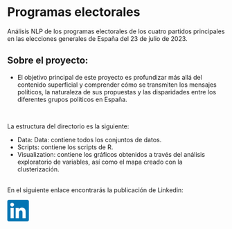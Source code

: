 # Programas electorales
Análisis NLP de los programas electorales de los cuatro partidos principales en las elecciones generales de España del 23 de julio de 2023. 

Sobre el proyecto:
-------------------
-   El objetivo principal de este proyecto es profundizar más allá del contenido superficial y comprender cómo se transmiten los mensajes políticos, la naturaleza de sus propuestas y las disparidades entre los diferentes grupos políticos en España.

<br>

La estructura del directorio es la siguiente:
- Data: Data: contiene todos los conjuntos de datos.
- Scripts: contiene los scripts de R.
- Visualization: contiene los gráficos obtenidos a través del análisis exploratorio de variables, así como el mapa creado con la clusterización.


<br>
En el siguiente enlace encontrarás la publicación de Linkedin: 

<p align="left">
<a href="https://www.linkedin.com/in/paulaparejaram%C3%ADrez/" onclick="window.open(this.href, '_blank'); return false;">
    <img align="center" src="https://github.com/PaulaPRamirez/Bio/blob/46abd9c0e5bb919e13b90b2fa885767e5708b0ac/Logo_LinkedIn.png" alt="PaulaPRamírez" height="50" 
width="50" />
  </a>
</p>




